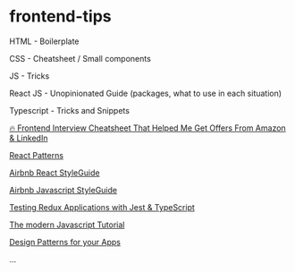 # frontend-tips

HTML - Boilerplate

CSS - Cheatsheet / Small components

JS - Tricks

React JS - Unopinionated Guide (packages, what to use in each situation)

Typescript - Tricks and Snippets


[🔥 Frontend Interview Cheatsheet That Helped Me Get Offers From Amazon & LinkedIn](https://itnext.io/frontend-interview-cheatsheet-that-helped-me-to-get-offer-on-amazon-and-linkedin-cba9584e33c7)


[React Patterns](https://reactpatterns.com/)

[Airbnb React StyleGuide](https://airbnb.io/javascript/react/)

[Airbnb Javascript StyleGuide](https://github.com/airbnb/javascript)

[Testing Redux Applications with Jest & TypeScript](https://egghead.io/lessons/jest-intro-to-confidently-testing-redux-applications-with-jest-typescript)

[The modern Javascript Tutorial](https://javascript.info/)

[Design Patterns for your Apps](https://refactoring.guru/design-patterns/)

...
